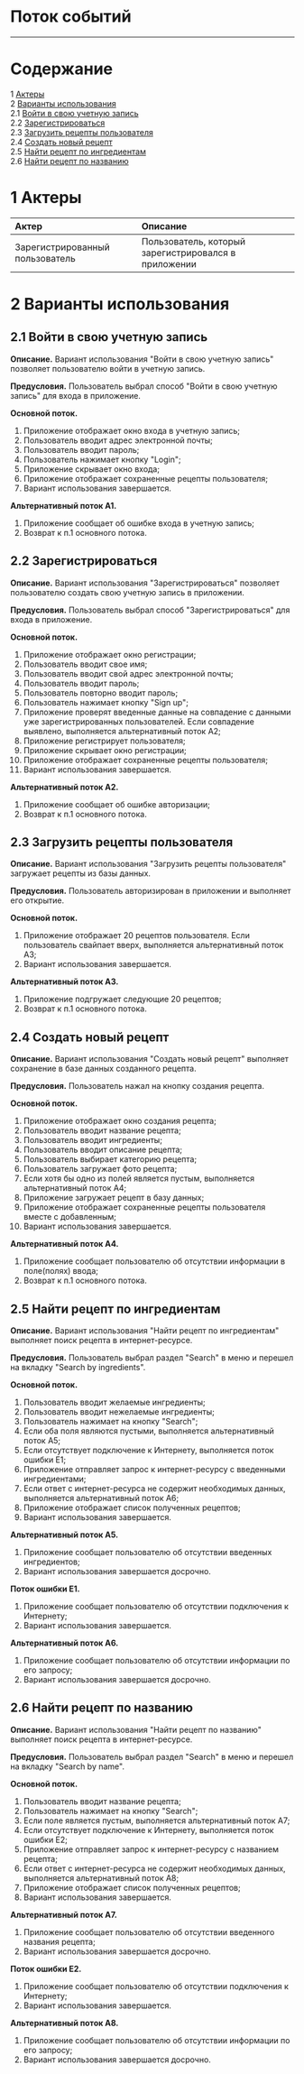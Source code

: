 # Поток событий
---

# Содержание
1 [Актеры](#actors)  
2 [Варианты использования](#use_case)  
2.1 [Войти в свою учетную запись](#log_in_to_your_account)  
2.2 [Зарегистрироваться](#register)  
2.3 [Загрузить рецепты пользователя](#download_recipes)  
2.4 [Создать новый рецепт](#create_new_recipe)  
2.5 [Найти рецепт по ингредиентам](#find_recipe_by_ingredients)  
2.6 [Найти рецепт по названию](#find_recipe_by_name)  

<a name="actors"/>

# 1 Актеры

| Актер | Описание |
|:--|:--|
| Зарегистрированный пользователь | Пользователь, который зарегистрировался в приложении |

<a name="use_case"/>

# 2 Варианты использования

<a name="log_in_to_your_account"/>

## 2.1 Войти в свою учетную запись

**Описание.** Вариант использования "Войти в свою учетную запись" позволяет пользователю войти в учетную запись.  

**Предусловия.** Пользователь выбрал способ "Войти в свою учетную запись" для входа в приложение.  

**Основной поток.**
1. Приложение отображает окно входа в учетную запись;
2. Пользователь вводит адрес электронной почты;
3. Пользователь вводит пароль;
4. Пользователь нажимает кнопку "Login";
5. Приложение скрывает окно входа;
6. Приложение отображает сохраненные рецепты пользователя;
7. Вариант использования завершается.

**Альтернативный поток А1.**
1. Приложение сообщает об ошибке входа в учетную запись;
2. Возврат к п.1 основного потока.

<a name="register"/>

## 2.2 Зарегистрироваться

**Описание.** Вариант использования "Зарегистрироваться" позволяет пользователю создать свою учетную запись в приложении.  

**Предусловия.** Пользователь выбрал способ "Зарегистрироваться" для входа в приложение.  

**Основной поток.**
1. Приложение отображает окно регистрации;
2. Пользователь вводит свое имя;
3. Пользователь вводит свой адрес электронной почты;
4. Пользователь вводит пароль;
5. Пользователь повторно вводит пароль;
6. Пользователь нажимает кнопку "Sign up";
7. Приложение проверят введенные данные на совпадение с данными уже зарегистрированных пользователей. Если совпадение выявлено, выполняется альтернативный поток А2;
8. Приложение регистрирует пользователя;
9. Приложение скрывает окно регистрации;
10. Приложение отображает сохраненные рецепты пользователя;
11. Вариант использования завершается.

**Альтернативный поток А2.**
1. Приложение сообщает об ошибке авторизации;
2. Возврат к п.1 основного потока.

<a name="download_recipes"/>

## 2.3 Загрузить рецепты пользователя

**Описание.** Вариант использования "Загрузить рецепты пользователя" загружает рецепты из базы данных.  

**Предусловия.** Пользователь авторизирован в приложении и выполняет его открытие.  

**Основной поток.**
1. Приложение отображает 20 рецептов пользователя. Если пользователь свайпает вверх, выполняется альтернативный поток А3;
2. Вариант использования завершается.

**Альтернативный поток А3.**
1. Приложение подгружает следующие 20 рецептов;
2. Возврат к п.1 основного потока.

<a name="create_new_recipe"/>

## 2.4 Создать новый рецепт

**Описание.** Вариант использования "Создать новый рецепт" выполняет сохранение в базе данных созданного рецепта.  

**Предусловия.** Пользователь нажал на кнопку создания рецепта.

**Основной поток.**
1. Приложение отображает окно создания рецепта;
2. Пользователь вводит название рецепта;
3. Пользователь вводит ингредиенты;
4. Пользователь вводит описание рецепта;
5. Пользователь выбирает категорию рецепта;
6. Пользователь загружает фото рецепта;
7. Если хотя бы одно из полей является пустым, выполняется альтернативный поток А4;
3. Приложение загружает рецепт в базу данных;
4. Приложение отображает сохраненные рецепты пользователя вместе с добавленным;
5. Вариант использования завершается.

**Альтернативный поток А4.**
1. Приложение сообщает пользователю об отсутствии информации в поле(полях) ввода;
2. Возврат к п.1 основного потока.

<a name="find_recipe_by_ingredients"/>

## 2.5 Найти рецепт по ингредиентам

**Описание.** Вариант использования "Найти рецепт по ингредиентам" выполняет поиск рецепта в интернет-ресурсе.  

**Предусловия.** Пользователь выбрал раздел "Search" в меню и перешел на вкладку "Search by ingredients".  

**Основной поток.**
1. Пользователь вводит желаемые ингредиенты;
2. Пользователь вводит нежелаемые ингредиенты;
3. Пользователь нажимает на кнопку "Search";
4. Если оба поля являются пустыми, выполняется альтернативный поток А5;
5. Если отсутствует подключение к Интернету, выполняется поток ошибки Е1;
6. Приложение отправляет запрос к интернет-ресурсу с введенными ингредиентами;
7. Если ответ с интернет-ресурса не содержит необходимых данных, выполняется альтернативный поток А6;
8. Приложение отображает список полученных рецептов;
9. Вариант использования завершается.

**Альтернативный поток А5.**
1. Приложение сообщает пользователю об отсутствии введенных ингредиентов;
2. Вариант использования завершается досрочно.

**Поток ошибки Е1.**
1. Приложение сообщает пользователю об отсутствии подключения к Интернету;
2. Вариант использования завершается.

**Альтернативный поток А6.**
1. Приложение сообщает пользователю об отсутствии информации по его запросу;
2. Вариант использования завершается досрочно.

<a name="find_recipe_by_name"/>

## 2.6 Найти рецепт по названию

**Описание.** Вариант использования "Найти рецепт по названию" выполняет поиск рецепта в интернет-ресурсе.  

**Предусловия.** Пользователь выбрал раздел "Search" в меню и перешел на вкладку "Search by name".  

**Основной поток.**
1. Пользователь вводит название рецепта;
2. Пользователь нажимает на кнопку "Search";
3. Если поле является пустым, выполняется альтернативный поток А7;
5. Если отсутствует подключение к Интернету, выполняется поток ошибки Е2;
6. Приложение отправляет запрос к интернет-ресурсу с названием рецепта;
7. Если ответ с интернет-ресурса не содержит необходимых данных, выполняется альтернативный поток А8;
8. Приложение отображает список полученных рецептов;
9. Вариант использования завершается.

**Альтернативный поток А7.**
1. Приложение сообщает пользователю об отсутствии введенного названия рецепта;
2. Вариант использования завершается досрочно.

**Поток ошибки Е2.**
1. Приложение сообщает пользователю об отсутствии подключения к Интернету;
2. Вариант использования завершается.

**Альтернативный поток А8.**
1. Приложение сообщает пользователю об отсутствии информации по его запросу;
2. Вариант использования завершается досрочно.
